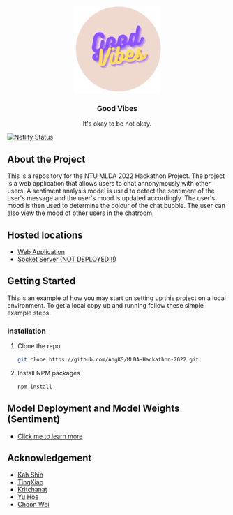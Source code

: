 <!-- PROJECT LOGO -->
<br />
<div align="center">
  <a href="https://github.com/AngKS/MLDA-Hackathon-2022">
    <img src="assets/logo-rounded.png" alt="Logo" width="200" height="200">
  </a>

<h3 align="center">Good Vibes</h3>

  <p align="center">
    It's okay to be not okay.
    <br />
  </p>

</div>

[![Netlify Status](https://api.netlify.com/api/v1/badges/86069780-8507-487a-89c0-6963197b0f85/deploy-status)](https://app.netlify.com/sites/good-vibes-chat/deploys)


## About the Project

This is a repository for the NTU MLDA 2022 Hackathon Project. The project is a web application that allows users to chat annonymously with other users. A sentiment analysis model is used to detect the sentiment of the user's message and the user's mood is updated accordingly. The user's mood is then used to determine the colour of the chat bubble. The user can also view the mood of other users in the chatroom.

## Hosted locations
- [Web Application](https://good-vibes-chat.netlify.app/)
- [Socket Server (NOT DEPLOYED!!!)]()

## Getting Started

This is an example of how you may start on setting up this project on a local environment. To get a local copy up and running follow these simple example steps.

### Installation

1. Clone the repo
   ```sh
   git clone https://github.com/AngKS/MLDA-Hackathon-2022.git
   ```

2. Install NPM packages
   ```sh
   npm install
   ```
   
## Model Deployment and Model Weights (Sentiment)
 - [Click me to learn more](https://drive.google.com/drive/folders/1npsnXKZCRzuDmLmstCsG_aSh2oBFN8OQ?usp=sharing)

## Acknowledgement

- [Kah Shin](https://github.com/AngKS)
- [TingXiao](https://github.com/tingxiao88)
- [Kritchanat](https://github.com/kritp03)
- [Yu Hoe](https://github.com/TYH71)
- [Choon Wei](https://github.com/choonwei0214)

